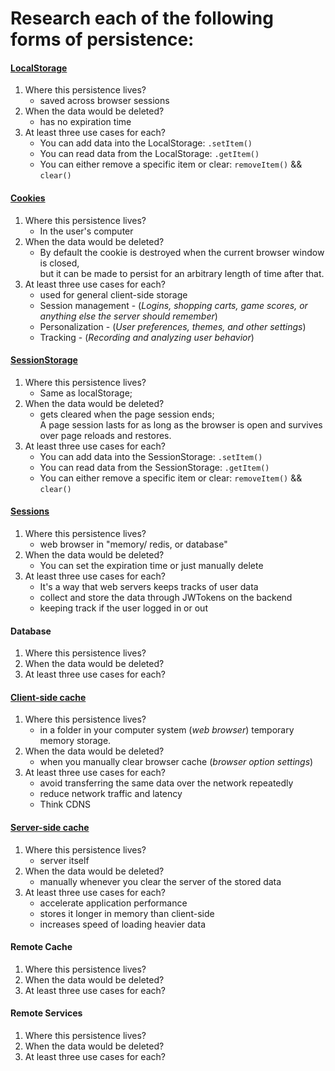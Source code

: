 # Research each of the following forms of persistence:

#### [LocalStorage](https://developer.mozilla.org/en-US/docs/Web/API/Window/localStorage)
1. Where this persistence lives?
    * saved across browser sessions
2. When the data would be deleted?
    * has no expiration time
3. At least three use cases for each?
    * You can add data into the LocalStorage: `.setItem()`
    * You can read data from the LocalStorage: `.getItem()`
    * You can either remove a specific item or clear: `removeItem()` && `clear()`

#### [Cookies](https://developer.mozilla.org/en-US/docs/Web/HTTP/Cookies)
1. Where this persistence lives?
    * In the user's computer
2. When the data would be deleted?
    * By default the cookie is destroyed when the current browser window is closed,  <br>
    but it can be made to persist for an arbitrary length of time after that.
3. At least three use cases for each?
    * used for general client-side storage
    * Session management - (*Logins, shopping carts, game scores, or anything else the server should remember*)
    * Personalization - (*User preferences, themes, and other settings*)
    * Tracking - (*Recording and analyzing user behavior*)

#### [SessionStorage](https://developer.mozilla.org/en-US/docs/Web/API/Window/sessionStorage)
1. Where this persistence lives?
    * Same as localStorage;
2. When the data would be deleted?
    * gets cleared when the page session ends; <br>
        A page session lasts for as long as the browser is open and survives over page reloads and restores.
3. At least three use cases for each?
    * You can add data into the SessionStorage: `.setItem()`
    * You can read data from the SessionStorage: `.getItem()`
    * You can either remove a specific item or clear: `removeItem()` && `clear()`

#### [Sessions](https://developer.mozilla.org/en-US/docs/Mozilla/Add-ons/WebExtensions/API/sessions/Session)
1. Where this persistence lives?
    * web browser in "memory/ redis, or database"
2. When the data would be deleted?
    * You can set the expiration time or just manually delete
3. At least three use cases for each?
    * It's a way that web servers keeps tracks of user data
    * collect and store the data through JWTokens on the backend
    * keeping track if the user logged in or out

#### Database
1. Where this persistence lives?
2. When the data would be deleted?
3. At least three use cases for each?

#### [Client-side cache](https://developers.google.com/web/fundamentals/performance/optimizing-content-efficiency/http-caching)
1. Where this persistence lives?
    * in a folder in your computer system (*web browser*) temporary memory storage.
2. When the data would be deleted?
    * when you manually clear browser cache (*browser option settings*)
3. At least three use cases for each?
    * avoid transferring the same data over the network repeatedly
    * reduce network traffic and latency
    * Think CDNS

#### [Server-side cache](https://www.digitalocean.com/community/tutorials/web-caching-basics-terminology-http-headers-and-caching-strategies)
1. Where this persistence lives?
    * server itself
2. When the data would be deleted?
    * manually whenever you clear the server of the stored data
3. At least three use cases for each?
    * accelerate application performance
    * stores it longer in memory than client-side
    * increases speed of loading heavier data

#### Remote Cache
1. Where this persistence lives?
2. When the data would be deleted?
3. At least three use cases for each?

#### Remote Services
1. Where this persistence lives?
2. When the data would be deleted?
3. At least three use cases for each?
